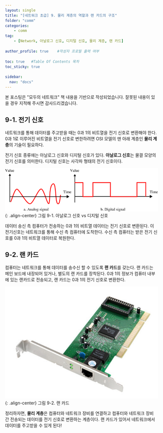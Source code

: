 ```yaml
---
layout: single
title: "[네트워크 초급] 9. 물리 계층의 역할과 랜 카드의 구조"
folder: "comm"
categories:
    - comm
tag:
    - [Network, 아날로그 신호, 디지털 신호, 물리 계층, 랜 카드]

author_profile: true    #작성자 프로필 출력 여부

toc: true   #Table Of Contents 목차 
toc_sticky: true

sidebar:
  nav: "docs"
---
```


본 포스팅은 "모두의 네트워크" 책 내용을 기반으로 작성되었습니다.
잘못된 내용이 있을 경우 지적해 주시면 감사드리겠습니다.

## 9-1. 전기 신호
네트워크를 통해 데이터를 주고받을 때는 0과 1의 비트열을 전기 신호로 변환해야 한다. 0과 1로 이루어진 비트열을 전기 신호로 변한하려면 OSI 모델의 맨 아래 계층인 **물리 계층**의 기술이 필요하다. 

전기 신호 종류에는 아날로그 신호와 디지털 신호가 있다. **아날로그 신호**는 물결 모양의 전기 신호를 의미한다. 디지털 신호는 사각파 형태의 전기 신호이다.

![그림 9-1. 아날로그 신호 vs 디지털 신호](/assets/images/comm/9-1.png)
{: .align-center}
그림 9-1. 아날로그 신호 vs 디지털 신호

데이터 송신 측 컴퓨터가 전송하는 0과 1의 비트열 데이터는 전기 신호로 변환된다. 이 전기신호는 네트워크를 통해 수신 측 컴퓨터에 도착한다. 수신 측 컴퓨터는 받은 전기 신호를 0과 1의 비트열 데이터로 복원한다.

## 9-2. 랜 카드
컴퓨터는 네트워크를 통해 데이터를 송수신 할 수 있도록 **랜 카드**를 갖는다. 랜 카드는 메인 보드에 내장되어 있거나, 별도의 랜 카드를 장착된다. 0과 1의 정보가 컴퓨터 내부에 있는 랜카드로 전송되고, 랜 카드는 0과 1의 전기 신호로 변환한다. 

![그림 9-2. 랜 카드](/assets/images/comm/9-2.png)
{: .align-center}
그림 9-2. 랜 카드

정리하자면, **물리 계층**은 컴퓨터와 네트워크 장비를 연결하고 컴퓨터와 네트워크 장비 간 전송되는 데이터를 전기 신호로 변환하는 계층이다. 랜 카드가 있어서 네트워크에서 데이터를 주고받을 수 있게 된다!
